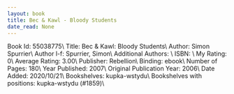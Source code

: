 ```yaml
---
layout: book
title: Bec & Kawl - Bloody Students
date_read: None
---
```


Book Id: 55038775\ 
Title: Bec & Kawl: Bloody Students\ 
Author: Simon Spurrier\ 
Author l-f: Spurrier, Simon\ 
Additional Authors: \ 
ISBN: \ 
My Rating: 0\ 
Average Rating: 3.00\ 
Publisher: Rebellion\ 
Binding: ebook\ 
Number of Pages: 180\ 
Year Published: 2007\ 
Original Publication Year: 2006\ 
Date Added: 2020/10/21\ 
Bookshelves: kupka-wstydu\ 
Bookshelves with positions: kupka-wstydu (#1859)\ 


